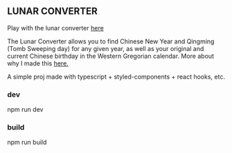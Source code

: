 ## LUNAR CONVERTER

Play with the lunar converter [here](https://lunar-converter.netlify.com/)

The Lunar Converter allows you to find Chinese New Year and Qingming (Tomb Sweeping day) for any given year, as well as your original and current Chinese birthday in the Western Gregorian calendar. More about why I made this [here.](https://cloppy.space/blog/lunar-converter-app)

A simple proj made with typescript + styled-components + react hooks, etc.

### dev

npm run dev
 
### build

npm run build



